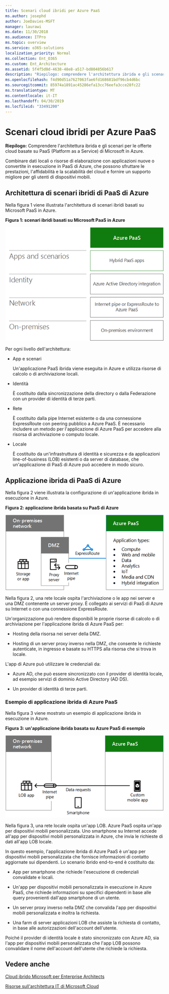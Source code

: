 ```yaml
---
title: Scenari cloud ibridi per Azure PaaS
ms.author: josephd
author: JoeDavies-MSFT
manager: laurawi
ms.date: 11/30/2018
ms.audience: ITPro
ms.topic: overview
ms.service: o365-solutions
localization_priority: Normal
ms.collection: Ent_O365
ms.custom: Ent_Architecture
ms.assetid: 5f4f5d0d-4638-48e8-a517-bd804856b617
description: "Riepilogo: comprendere l'architettura ibrida e gli scenari per le offerte cloud di Microsoft come servizio (PaaS) in Azure."
ms.openlocfilehash: f4d90d51a7627063fae6fd168681bdf96cb4d6bc
ms.sourcegitcommit: 85974a1891ac45286efa13cc76eefa3cce28fc22
ms.translationtype: MT
ms.contentlocale: it-IT
ms.lasthandoff: 04/30/2019
ms.locfileid: "33491200"
---
```

# <a name="hybrid-cloud-scenarios-for-azure-paas"></a>Scenari cloud ibridi per Azure PaaS

 **Riepilogo:** Comprendere l'architettura ibrida e gli scenari per le offerte cloud basate su PaaS (Platform as a Service) di Microsoft in Azure.
  
Combinare dati locali o risorse di elaborazione con applicazioni nuove o convertite in esecuzione in PaaS di Azure, che possono sfruttare le prestazioni, l'affidabilità e la scalabilità del cloud e fornire un supporto migliore per gli utenti di dispositivi mobili. 
  
## <a name="azure-paas-hybrid-scenario-architecture"></a>Architettura di scenari ibridi di PaaS di Azure

Nella figura 1 viene illustrata l'architettura di scenari ibridi basati su Microsoft PaaS in Azure.
  
**Figura 1: scenari ibridi basati su Microsoft PaaS in Azure**

![Scenari ibridi basati su Microsoft PaaS in Azure](media/Hybrid-Poster/Hybrid-Cloud-Stack-PaaS.png)
  
Per ogni livello dell'architettura:
  
- App e scenari
    
    Un'applicazione PaaS ibrida viene eseguita in Azure e utilizza risorse di calcolo o di archiviazione locali.
    
- Identità
    
    È costituito dalla sincronizzazione della directory o dalla Federazione con un provider di identità di terze parti.
    
- Rete
    
    È costituito dalla pipe Internet esistente o da una connessione ExpressRoute con peering pubblico a Azure PaaS. È necessario includere un metodo per l'applicazione di Azure PaaS per accedere alla risorsa di archiviazione o computo locale.
    
- Locale
    
    È costituito da un'infrastruttura di identità e sicurezza e da applicazioni line-of-business (LOB) esistenti o da server di database, che un'applicazione di PaaS di Azure può accedere in modo sicuro.
    
## <a name="azure-paas-hybrid-application"></a>Applicazione ibrida di PaaS di Azure

Nella figura 2 viene illustrata la configurazione di un'applicazione ibrida in esecuzione in Azure.
  
**Figura 2: applicazione ibrida basata su PaaS di Azure**

![Applicazione ibrida basata su PaaS di Azure](media/Hybrid-Poster/Hybrid-Cloud-Stack-PaaS-Apps.png)
  
Nella figura 2, una rete locale ospita l'archiviazione o le app nei server e una DMZ contenente un server proxy. È collegato ai servizi di PaaS di Azure su Internet o con una connessione ExpressRoute.
  
Un'organizzazione può rendere disponibili le proprie risorse di calcolo o di archiviazione per l'applicazione ibrida di Azure PaaS per:
  
- Hosting della risorsa nei server della DMZ.
    
- Hosting di un server proxy inverso nella DMZ, che consente le richieste autenticate, in ingresso e basate su HTTPS alla risorsa che si trova in locale.
    
L'app di Azure può utilizzare le credenziali da:
  
- Azure AD, che può essere sincronizzato con il provider di identità locale, ad esempio servizi di dominio Active Directory (AD DS).
    
- Un provider di identità di terze parti.
    
### <a name="example-azure-paas-hybrid-application"></a>Esempio di applicazione ibrida di Azure PaaS

Nella figura 3 viene mostrato un esempio di applicazione ibrida in esecuzione in Azure.
  
**Figura 3: un'applicazione ibrida basata su Azure PaaS di esempio**

![Esempio di un doma ibrido basato su Azure PaaS](media/Hybrid-Poster/Hybrid-Cloud-Stack-PaaS-Apps-Ex.png)
  
Nella figura 3, una rete locale ospita un'app LOB. Azure PaaS ospita un'app per dispositivi mobili personalizzata. Uno smartphone su Internet accede all'app per dispositivi mobili personalizzata in Azure, che invia le richieste di dati all'app LOB locale.
  
In questo esempio, l'applicazione ibrida di Azure PaaS è un'app per dispositivi mobili personalizzata che fornisce informazioni di contatto aggiornate sui dipendenti. Lo scenario ibrido end-to-end è costituito da:
  
- App per smartphone che richiede l'esecuzione di credenziali convalidate e locali.
    
- Un'app per dispositivi mobili personalizzata in esecuzione in Azure PaaS, che richiede informazioni su specifici dipendenti in base alle query provenienti dall'app smartphone di un utente.
    
- Un server proxy inverso nella DMZ che convalida l'app per dispositivi mobili personalizzata e inoltra la richiesta.
    
- Una farm di server applicazioni LOB che assiste la richiesta di contatto, in base alle autorizzazioni dell'account dell'utente.
    
Poiché il provider di identità locale è stato sincronizzato con Azure AD, sia l'app per dispositivi mobili personalizzata che l'app LOB possono convalidare il nome dell'account dell'utente che richiede la richiesta.
  
## <a name="see-also"></a>Vedere anche

[Cloud ibrido Microsoft per Enterprise Architects](microsoft-hybrid-cloud-for-enterprise-architects.md)
  
[Risorse sull'architettura IT di Microsoft Cloud](microsoft-cloud-it-architecture-resources.md)

